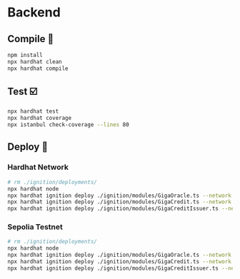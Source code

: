 # Backend

## Compile 🧹

```sh
npm install
npx hardhat clean
npx hardhat compile
```

## Test ☑️

```sh
npx hardhat test
npx hardhat coverage
npx istanbul check-coverage --lines 80
```

## Deploy 🚀

### Hardhat Network

```sh
# rm ./ignition/deployments/
npx hardhat node
npx hardhat ignition deploy ./ignition/modules/GigaOracle.ts --network localhost
npx hardhat ignition deploy ./ignition/modules/GigaCredit.ts --network localhost
npx hardhat ignition deploy ./ignition/modules/GigaCreditIssuer.ts --network localhost
```

### Sepolia Testnet

```sh
# rm ./ignition/deployments/
npx hardhat node
npx hardhat ignition deploy ./ignition/modules/GigaOracle.ts --network sepolia --verify
npx hardhat ignition deploy ./ignition/modules/GigaCredit.ts --network sepolia --verify
npx hardhat ignition deploy ./ignition/modules/GigaCreditIssuer.ts --network sepolia --verify
```
